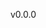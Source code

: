 <!-- START mdmod [
  {match: /v\d\.\d\.\d/, replace: () => version}
] -->

v0.0.0

<!-- END mdmod -->
